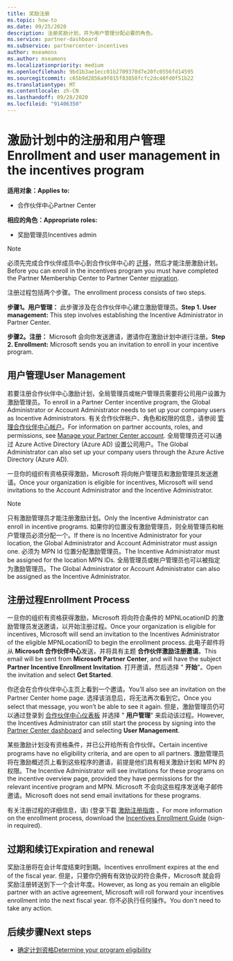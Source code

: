 ```yaml
---
title: 奖励注册
ms.topic: how-to
ms.date: 09/25/2020
description: 注册奖励计划，并为用户管理分配必要的角色。
ms.service: partner-dashboard
ms.subservice: partnercenter-incentives
author: mseamons
ms.author: mseamons
ms.localizationpriority: medium
ms.openlocfilehash: 9bd1b3ae1ecc01b2709370d7e20fc0556fd14595
ms.sourcegitcommit: c65b9d2856a9f015f83850fcfc2dc40fd0f51b22
ms.translationtype: MT
ms.contentlocale: zh-CN
ms.lasthandoff: 09/28/2020
ms.locfileid: "91406350"
---
```

# <a name="enrollment-and-user-management-in-the-incentives-program"></a><span data-ttu-id="9bc01-103">激励计划中的注册和用户管理</span><span class="sxs-lookup"><span data-stu-id="9bc01-103">Enrollment and user management in the incentives program</span></span>

<span data-ttu-id="9bc01-104">**适用对象：**</span><span class="sxs-lookup"><span data-stu-id="9bc01-104">**Applies to:**</span></span>

- <span data-ttu-id="9bc01-105">合作伙伴中心</span><span class="sxs-lookup"><span data-stu-id="9bc01-105">Partner Center</span></span>

<span data-ttu-id="9bc01-106">**相应的角色：**</span><span class="sxs-lookup"><span data-stu-id="9bc01-106">**Appropriate roles:**</span></span>

- <span data-ttu-id="9bc01-107">奖励管理员</span><span class="sxs-lookup"><span data-stu-id="9bc01-107">Incentives admin</span></span>

>[!NOTE]
><span data-ttu-id="9bc01-108">必须先完成合作伙伴成员中心到合作伙伴中心的 [迁移](prepare-pmc-pc-migration.md)，然后才能注册激励计划。</span><span class="sxs-lookup"><span data-stu-id="9bc01-108">Before you can enroll in the incentives program you must have completed the Partner Membership Center to Partner Center [migration](prepare-pmc-pc-migration.md).</span></span>

<span data-ttu-id="9bc01-109">注册过程包括两个步骤。</span><span class="sxs-lookup"><span data-stu-id="9bc01-109">The enrollment process consists of two steps.</span></span>

<span data-ttu-id="9bc01-110">**步骤1。用户管理：** 此步骤涉及在合作伙伴中心建立激励管理员。</span><span class="sxs-lookup"><span data-stu-id="9bc01-110">**Step 1. User management:** This step involves establishing the Incentive Administrator in Partner Center.</span></span>

<span data-ttu-id="9bc01-111">**步骤2。注册：** Microsoft 会向你发送邀请，邀请你在激励计划中进行注册。</span><span class="sxs-lookup"><span data-stu-id="9bc01-111">**Step 2. Enrollment:** Microsoft sends you an invitation to enroll in your incentive program.</span></span>

## <a name="user-management"></a><span data-ttu-id="9bc01-112">用户管理</span><span class="sxs-lookup"><span data-stu-id="9bc01-112">User Management</span></span>

<span data-ttu-id="9bc01-113">若要注册合作伙伴中心激励计划，全局管理员或帐户管理员需要将公司用户设置为激励管理员。</span><span class="sxs-lookup"><span data-stu-id="9bc01-113">To enroll in a Partner Center incentive program, the Global Administrator or Account Administrator needs to set up your company users as Incentive Administrators.</span></span> <span data-ttu-id="9bc01-114">有关合作伙伴帐户、角色和权限的信息，请参阅 [管理合作伙伴中心帐户](partner-center-account-setup.md)。</span><span class="sxs-lookup"><span data-stu-id="9bc01-114">For information on partner accounts, roles, and permissions, see [Manage your Partner Center account](partner-center-account-setup.md).</span></span> <span data-ttu-id="9bc01-115">全局管理员还可以通过 Azure Active Directory (Azure AD) 设置公司用户。</span><span class="sxs-lookup"><span data-stu-id="9bc01-115">The Global Administrator can also set up your company users through the Azure Active Directory (Azure AD).</span></span>

<span data-ttu-id="9bc01-116">一旦你的组织有资格获得激励，Microsoft 将向帐户管理员和激励管理员发送邀请。</span><span class="sxs-lookup"><span data-stu-id="9bc01-116">Once your organization is eligible for incentives, Microsoft will send invitations to the Account Administrator and the Incentive Administrator.</span></span>

>[!NOTE]
><span data-ttu-id="9bc01-117">只有激励管理员才能注册激励计划。</span><span class="sxs-lookup"><span data-stu-id="9bc01-117">Only the Incentive Administrator can enroll in incentive programs.</span></span> <span data-ttu-id="9bc01-118">如果你的位置没有激励管理员，则全局管理员和帐户管理员必须分配一个。</span><span class="sxs-lookup"><span data-stu-id="9bc01-118">If there is no Incentive Administrator for your location, the Global Administrator and Account Administrator must assign one.</span></span> <span data-ttu-id="9bc01-119">必须为 MPN Id 位置分配激励管理员。</span><span class="sxs-lookup"><span data-stu-id="9bc01-119">The Incentive Administrator must be assigned for the location MPN IDs.</span></span> <span data-ttu-id="9bc01-120">全局管理员或帐户管理员也可以被指定为激励管理员。</span><span class="sxs-lookup"><span data-stu-id="9bc01-120">The Global Administrator or Account Administrator can also be assigned as the Incentive Administrator.</span></span>

## <a name="enrollment-process"></a><span data-ttu-id="9bc01-121">注册过程</span><span class="sxs-lookup"><span data-stu-id="9bc01-121">Enrollment Process</span></span>

<span data-ttu-id="9bc01-122">一旦你的组织有资格获得激励，Microsoft 将向符合条件的 MPNLocationID 的激励管理员发送邀请，以开始注册过程。</span><span class="sxs-lookup"><span data-stu-id="9bc01-122">Once your organization is eligible for incentives, Microsoft will send an invitation to the Incentives Administrator of the eligible MPNLocationID to begin the enrollment process.</span></span> <span data-ttu-id="9bc01-123">此电子邮件将从 **Microsoft 合作伙伴中心**发送，并将具有主题 **合作伙伴激励注册邀请**。</span><span class="sxs-lookup"><span data-stu-id="9bc01-123">This email will be sent from **Microsoft Partner Center**, and will have the subject **Partner Incentive Enrollment Invitation**.</span></span> <span data-ttu-id="9bc01-124">打开邀请，然后选择 " **开始**"。</span><span class="sxs-lookup"><span data-stu-id="9bc01-124">Open the invitation and select **Get Started**.</span></span>

<span data-ttu-id="9bc01-125">你还会在合作伙伴中心主页上看到一个邀请。</span><span class="sxs-lookup"><span data-stu-id="9bc01-125">You’ll also see an invitation on the Partner Center home page.</span></span> <span data-ttu-id="9bc01-126">选择该消息后，将无法再次看到它。</span><span class="sxs-lookup"><span data-stu-id="9bc01-126">Once you select that message, you won’t be able to see it again.</span></span> <span data-ttu-id="9bc01-127">但是，激励管理员仍可以通过登录到 [合作伙伴中心仪表板](https://partner.microsoft.com/dashboard/) 并选择 " **用户管理**" 来启动该过程。</span><span class="sxs-lookup"><span data-stu-id="9bc01-127">However, the Incentives Administrator can still start the process by signing into the [Partner Center dashboard](https://partner.microsoft.com/dashboard/) and selecting **User Management**.</span></span>

<span data-ttu-id="9bc01-128">某些激励计划没有资格条件，并已公开给所有合作伙伴。</span><span class="sxs-lookup"><span data-stu-id="9bc01-128">Certain incentive programs have no eligibility criteria, and are open to all partners.</span></span> <span data-ttu-id="9bc01-129">激励管理员将在激励概述页上看到这些程序的邀请，前提是他们具有相关激励计划和 MPN 的权限。</span><span class="sxs-lookup"><span data-stu-id="9bc01-129">The Incentive Administrator will see invitations for these programs on the incentive overview page, provided they have permissions for the relevant incentive program and MPN.</span></span> <span data-ttu-id="9bc01-130">Microsoft 不会向这些程序发送电子邮件邀请。</span><span class="sxs-lookup"><span data-stu-id="9bc01-130">Microsoft does not send email invitations for these programs.</span></span>

<span data-ttu-id="9bc01-131">有关注册过程的详细信息，请)  (登录下载 [激励注册指南](https://partner.microsoft.com/resources/detail/partner-center-incentives-enrollment-pdf) 。</span><span class="sxs-lookup"><span data-stu-id="9bc01-131">For more information on the enrollment process, download the [Incentives Enrollment Guide](https://partner.microsoft.com/resources/detail/partner-center-incentives-enrollment-pdf) (sign-in required).</span></span>

## <a name="expiration-and-renewal"></a><span data-ttu-id="9bc01-132">过期和续订</span><span class="sxs-lookup"><span data-stu-id="9bc01-132">Expiration and renewal</span></span>

<span data-ttu-id="9bc01-133">奖励注册将在会计年度结束时到期。</span><span class="sxs-lookup"><span data-stu-id="9bc01-133">Incentives enrollment expires at the end of the fiscal year.</span></span> <span data-ttu-id="9bc01-134">但是，只要你仍拥有有效协议的符合条件，Microsoft 就会将奖励注册转送到下一个会计年度。</span><span class="sxs-lookup"><span data-stu-id="9bc01-134">However, as long as you remain an eligible partner with an active agreement, Microsoft will roll forward your incentives enrollment into the next fiscal year.</span></span> <span data-ttu-id="9bc01-135">你不必执行任何操作。</span><span class="sxs-lookup"><span data-stu-id="9bc01-135">You don't need to take any action.</span></span>

## <a name="next-steps"></a><span data-ttu-id="9bc01-136">后续步骤</span><span class="sxs-lookup"><span data-stu-id="9bc01-136">Next steps</span></span>

- [<span data-ttu-id="9bc01-137">确定计划资格</span><span class="sxs-lookup"><span data-stu-id="9bc01-137">Determine your program eligibility</span></span>](incentives-determined-your-program-eligibility.md)
